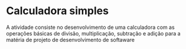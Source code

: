 # Calculadora simples 

A atividade consiste no desenvolvimento de uma calculadora com as operações básicas de divisão, multiplicação, subtração e adição para a matéria de projeto de desenvolvimento de softaware